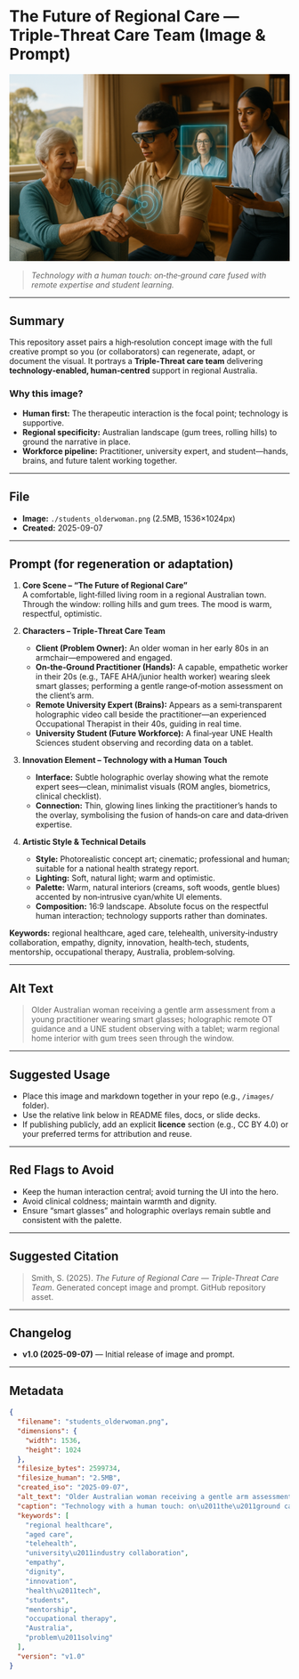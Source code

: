 # The Future of Regional Care — Triple‑Threat Care Team (Image & Prompt)

![Older Australian woman receiving a gentle arm assessment from a young practitioner wearing smart glasses; holographic remote OT guidance and a UNE student observing with a tablet; warm regional home interior with gum trees seen through the window.](./students_olderwoman.png)

> *Technology with a human touch: on‑the‑ground care fused with remote expertise and student learning.*

---

## Summary
This repository asset pairs a high‑resolution concept image with the full creative prompt so you (or collaborators) can regenerate, adapt, or document the visual. It portrays a **Triple‑Threat care team** delivering **technology‑enabled, human‑centred** support in regional Australia.

### Why this image?
- **Human first:** The therapeutic interaction is the focal point; technology is supportive.  
- **Regional specificity:** Australian landscape (gum trees, rolling hills) to ground the narrative in place.  
- **Workforce pipeline:** Practitioner, university expert, and student—hands, brains, and future talent working together.

---

## File
- **Image:** `./students_olderwoman.png` (2.5MB, 1536×1024px)  
- **Created:** 2025-09-07

---

## Prompt (for regeneration or adaptation)
1. **Core Scene – “The Future of Regional Care”**  
   A comfortable, light‑filled living room in a regional Australian town. Through the window: rolling hills and gum trees. The mood is warm, respectful, optimistic.

2. **Characters – Triple‑Threat Care Team**  
   - **Client (Problem Owner):** An older woman in her early 80s in an armchair—empowered and engaged.  
   - **On‑the‑Ground Practitioner (Hands):** A capable, empathetic worker in their 20s (e.g., TAFE AHA/junior health worker) wearing sleek smart glasses; performing a gentle range‑of‑motion assessment on the client’s arm.  
   - **Remote University Expert (Brains):** Appears as a semi‑transparent holographic video call beside the practitioner—an experienced Occupational Therapist in their 40s, guiding in real time.  
   - **University Student (Future Workforce):** A final‑year UNE Health Sciences student observing and recording data on a tablet.

3. **Innovation Element – Technology with a Human Touch**  
   - **Interface:** Subtle holographic overlay showing what the remote expert sees—clean, minimalist visuals (ROM angles, biometrics, clinical checklist).  
   - **Connection:** Thin, glowing lines linking the practitioner’s hands to the overlay, symbolising the fusion of hands‑on care and data‑driven expertise.

4. **Artistic Style & Technical Details**  
   - **Style:** Photorealistic concept art; cinematic; professional and human; suitable for a national health strategy report.  
   - **Lighting:** Soft, natural light; warm and optimistic.  
   - **Palette:** Warm, natural interiors (creams, soft woods, gentle blues) accented by non‑intrusive cyan/white UI elements.  
   - **Composition:** 16:9 landscape. Absolute focus on the respectful human interaction; technology supports rather than dominates.

**Keywords:** regional healthcare, aged care, telehealth, university‑industry collaboration, empathy, dignity, innovation, health‑tech, students, mentorship, occupational therapy, Australia, problem‑solving.

---

## Alt Text
> Older Australian woman receiving a gentle arm assessment from a young practitioner wearing smart glasses; holographic remote OT guidance and a UNE student observing with a tablet; warm regional home interior with gum trees seen through the window.

---

## Suggested Usage
- Place this image and markdown together in your repo (e.g., `/images/` folder).  
- Use the relative link below in README files, docs, or slide decks.  
- If publishing publicly, add an explicit **licence** section (e.g., CC BY 4.0) or your preferred terms for attribution and reuse.

---

## Red Flags to Avoid
- Keep the human interaction central; avoid turning the UI into the hero.  
- Avoid clinical coldness; maintain warmth and dignity.  
- Ensure “smart glasses” and holographic overlays remain subtle and consistent with the palette.

---

## Suggested Citation
> Smith, S. (2025). *The Future of Regional Care — Triple‑Threat Care Team*. Generated concept image and prompt. GitHub repository asset.

---

## Changelog
- **v1.0 (2025-09-07)** — Initial release of image and prompt.

---

## Metadata
```json
{
  "filename": "students_olderwoman.png",
  "dimensions": {
    "width": 1536,
    "height": 1024
  },
  "filesize_bytes": 2599734,
  "filesize_human": "2.5MB",
  "created_iso": "2025-09-07",
  "alt_text": "Older Australian woman receiving a gentle arm assessment from a young practitioner wearing smart glasses; holographic remote OT guidance and a UNE student observing with a tablet; warm regional home interior with gum trees seen through the window.",
  "caption": "Technology with a human touch: on\u2011the\u2011ground care fused with remote expertise and student learning.",
  "keywords": [
    "regional healthcare",
    "aged care",
    "telehealth",
    "university\u2011industry collaboration",
    "empathy",
    "dignity",
    "innovation",
    "health\u2011tech",
    "students",
    "mentorship",
    "occupational therapy",
    "Australia",
    "problem\u2011solving"
  ],
  "version": "v1.0"
}
```
